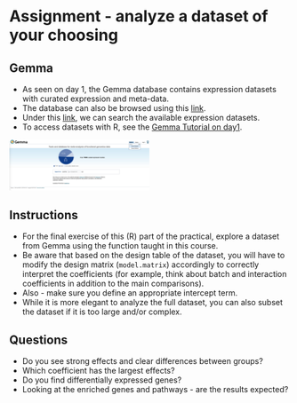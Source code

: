# Assignment - analyze a dataset of your choosing

## Gemma
* As seen on day 1, the Gemma database contains expression datasets with curated expression and meta-data. 
* The database can also be browsed using this [link](https://gemma.msl.ubc.ca/).
* Under this [link](https://gemma.msl.ubc.ca/expressionExperiment/showAllExpressionExperiments.html), we can search the available expression datasets.
* To access datasets with R, see the [Gemma Tutorial on day1](day1.md#downloading-a-dataset).

<img src="img/Gemma.png" width="50%">

## Instructions
* For the final exercise of this (R) part of the practical, explore a dataset from Gemma using the function taught in this course.
* Be aware that based on the design table of the dataset, you will have to modify the design matrix (`model.matrix`) accordingly to correctly interpret the coefficients (for example, think about batch and interaction coefficients in addition to the main comparisons).
* Also - make sure you define an appropriate intercept term.
* While it is more elegant to analyze the full dataset, you can also subset the dataset if it is too large and/or complex.

## Questions
* Do you see strong effects and clear differences between groups?
* Which coefficient has the largest effects?
* Do you find differentially expressed genes?
* Looking at the enriched genes and pathways - are the results expected?